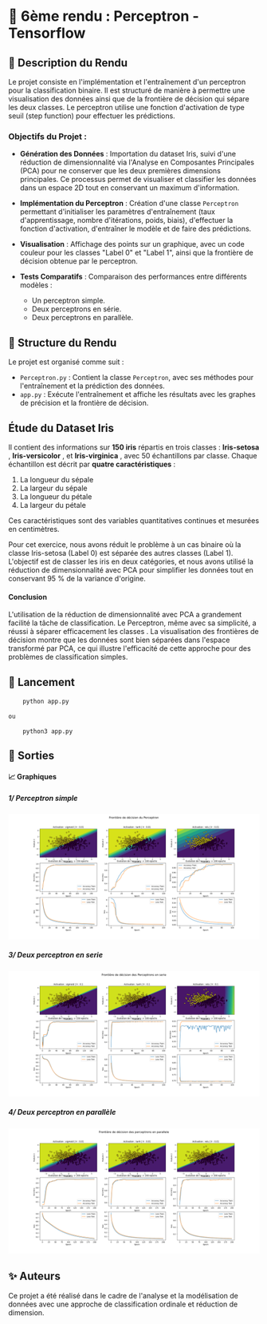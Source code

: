 # 📌 6ème rendu : Perceptron - Tensorflow

## 📝 Description du Rendu

Le projet consiste en l'implémentation et l'entraînement d'un perceptron pour la classification binaire. Il est structuré de manière à permettre une visualisation des données ainsi que de la frontière de décision qui sépare les deux classes. Le perceptron utilise une fonction d'activation de type seuil (step function) pour effectuer les prédictions.

### Objectifs du Projet :

- **Génération des Données** : Importation du dataset Iris, suivi d'une réduction de dimensionnalité via l'Analyse en Composantes Principales (PCA) pour ne conserver que les deux premières dimensions principales. Ce processus permet de visualiser et classifier les données dans un espace 2D tout en conservant un maximum d'information.
- **Implémentation du Perceptron** : Création d'une classe `Perceptron` permettant d'initialiser les paramètres d'entraînement (taux d'apprentissage, nombre d'itérations, poids, biais), d'effectuer la fonction d'activation, d'entraîner le modèle et de faire des prédictions.
- **Visualisation** : Affichage des points sur un graphique, avec un code couleur pour les classes "Label 0" et "Label 1", ainsi que la frontière de décision obtenue par le perceptron.
- **Tests Comparatifs** : Comparaison des performances entre différents modèles :

  - Un perceptron simple.
  - Deux perceptrons en série.
  - Deux perceptrons en parallèle.

## 📂 Structure du Rendu

Le projet est organisé comme suit :

* `Perceptron.py` : Contient la classe `Perceptron`, avec ses méthodes pour l'entraînement et la prédiction des données.
* `app.py` : Exécute l'entraînement et affiche les résultats avec les graphes de précision et la frontière de décision.

## Étude du Dataset Iris

Il contient des informations sur **150 iris** répartis en trois classes :  **Iris-setosa** ,  **Iris-versicolor** , et  **Iris-virginica** , avec 50 échantillons par classe. Chaque échantillon est décrit par **quatre caractéristiques** :

1. La longueur du sépale
2. La largeur du sépale
3. La longueur du pétale
4. La largeur du pétale

Ces caractéristiques sont des variables quantitatives continues et mesurées en centimètres.

Pour cet exercice, nous avons réduit le problème à un cas binaire où la classe Iris-setosa (Label 0) est séparée des autres classes (Label 1). L'objectif est de classer les iris en deux catégories, et nous avons utilisé la réduction de dimensionnalité avec PCA pour simplifier les données tout en conservant 95 % de la variance d'origine.

#### Conclusion

L'utilisation de la réduction de dimensionnalité avec PCA a grandement facilité la tâche de classification. Le  Perceptron, même avec sa simplicité, a réussi à  séparer efficacement les classes . La visualisation des frontières de décision montre que les données sont bien séparées dans l'espace transformé par PCA, ce qui illustre l'efficacité de cette approche pour des problèmes de classification simples.

## 🚀 Lancement

```
	python app.py
```

    ou

```
	python3 app.py

```

## **📸 Sorties**

#### 📈 Graphiques

##### 1/ Perceptron simple

![perceptron](img/perceptron_simple_activations.png)

##### 3/ Deux perceptron en serie

![perceptron_serie](img/perceptron_serie_activations.png)

##### 4/ Deux perceptron en parallèle

![perceptron_para](img/perceptron_para_activations.png)

## ✨ Auteurs

Ce projet a été réalisé dans le cadre de l'analyse et la modélisation de données avec une approche de classification ordinale et réduction de dimension.
